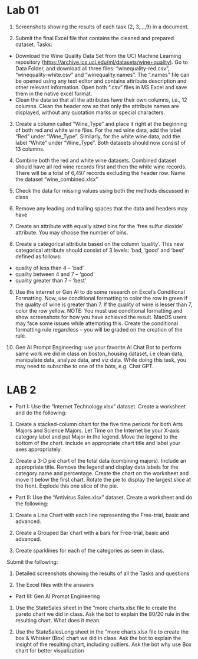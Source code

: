 # Lab 01

1. Screenshots showing the results of each task (2, 3,...,9) in a document.

2. Submit the final Excel file that contains the cleaned and prepared dataset.
Tasks:
- Download the Wine Quality Data Set from the UCI Machine Learning repository
(https://archive.ics.uci.edu/ml/datasets/wine+quality). Go to Data Folder, and
download all three files: “winequality-red.csv”, “winequality-white.csv” and
“winequality.names”. The “.names” file can be opened using any text editor and
contains attribute description and other relevant information. Open both “.csv” files in
MS Excel and save them in the native excel format.
- Clean the data so that all the attributes have their own columns, i.e., 12 columns.
Clean the header row so that only the attribute names are displayed, without any
quotation marks or special characters.

3. Create a column called “Wine_Type” and place it right at the beginning of both red
and white wine files. For the red wine data, add the label “Red” under “Wine_Type”.
Similarly, for the white wine data, add the label “White” under “Wine_Type”. Both
datasets should now consist of 13 columns.

4. Combine both the red and white wine datasets. Combined dataset should have all red
wine records first and then the white wine records. There will be a total of 6,497
records excluding the header row. Name the dataset “wine_combined.xlsx”

5. Check the data for missing values using both the methods discussed in class

6. Remove any leading and trailing spaces that the data and headers may have

7. Create an attribute with equally sized bins for the ‘free sulfur dioxide’ attribute. You
may choose the number of bins.

8. Create a categorical attribute based on the column ‘quality’. This new categorical
attribute should consist of 3 levels: ‘bad, ‘good’ and ‘best’ defined as follows:
- quality of less than 4 – ‘bad’
- quality between 4 and 7 – ‘good’
- quality greater than 7 – ‘best’

9. Use the internet or Gen AI to do some research on Excel’s Conditional Formatting.
Now, use conditional formatting to color the row in green if the quality of wine is
greater than 7. If the quality of wine is lesser than 7, color the row yellow.
NOTE: You must use conditional formatting and show screenshots for how you have
achieved the result. MacOS users may face some issues while attempting this. Create
the conditional formatting rule regardless – you will be graded on the creation of the
rule.

10. Gen AI Prompt Engineering: use your favorite AI Chat Bot to perform same work we
did in class on boston_housing dataset, i.e clean data, manipulate data, analyze data,
and viz data. While doing this task, you may need to subscribe to one of the bots, e.g.
Chat GPT.

# LAB 2

- Part I:
Use the “Internet Technology.xlsx” dataset. Create a worksheet and do the following:
1. Create a stacked-column chart for the five time periods for both Arts Majors and Science
Majors. Let Time on the Internet be your X-axis category label and put Major in the
legend. Move the legend to the bottom of the chart. Include an appropriate chart title
and label your axes appropriately.

2. Create a 3-D pie chart of the total data (combining majors). Include an appropriate
title. Remove the legend and display data labels for the category name and
percentage. Create the chart on the worksheet and move it below the first chart. Rotate
the pie to display the largest slice at the front. Explode this one slice of the pie.

- Part II:
Use the “Antivirus Sales.xlsx” dataset. Create a worksheet and do the following:
1. Create a Line Chart with each line representing the Free-trial, basic and advanced.

2. Create a Grouped Bar chart with a bars for Free-trial, basic and advanced.

3. Create sparklines for each of the categories as seen in class.

Submit the following:
1. Detailed screenshots showing the results of all the Tasks and questions

2. The Excel files with the answers

- Part III: Gen AI Prompt Engineering
1. Use the StateSales sheet in the “more charts.xlsx file to create the pareto chart
we did in class. Ask the bot to explain the 80/20 rule in the resulting chart.
What does it mean.

2. Use the StateSalesLong sheet in the “more charts.xlsx file to create the box &
Whisker (Box) chart we did in class. Ask the bot to explain the insight of the
resulting chart, including outliers. Ask the bot why use Box chart for better
visualization



